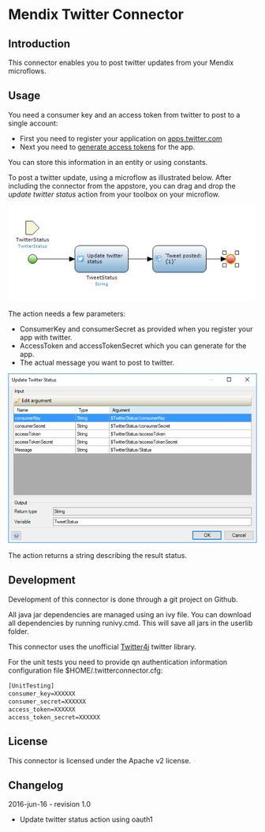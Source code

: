 # Mendix Twitter Connector

## Introduction

This connector enables you to post twitter updates from your Mendix microflows.

## Usage

You need a consumer key and an access token from twitter to post to a
single account:
* First you need to register your application on [apps.twitter.com][4]
* Next you need to [generate access tokens][3] for the app.

You can store this information in an entity or using constants.

To post a twitter update, using a microflow as illustrated below. After
including the connector from the appstore, you can drag and drop the
*update twitter status* action from your toolbox on your microflow.

![Post Tweet from microflow][1]

The action needs a few parameters:
* ConsumerKey and consumerSecret as provided when you register your app with twitter.
* AccessToken and accessTokenSecret which you can generate for the app.
* The actual message you want to post to twitter.

![Configure tweet action][2]

The action returns a string describing the result status.

## Development

Development of this connector is done through a git project on Github.

All java jar dependencies are managed using an ivy file. You can download all
dependencies by running runivy.cmd. This will save all jars in the userlib folder.

This connector uses the unofficial [Twitter4j][6] twitter library.

For the unit tests you need to provide qn authentication information configuration file $HOME/.twitterconnector.cfg:

    [UnitTesting]
    consumer_key=XXXXXX
    consumer_secret=XXXXXX
    access_token=XXXXXX
    access_token_secret=XXXXXX

## License

This connector is licensed under the Apache v2 license.

## Changelog

2016-jun-16 - revision 1.0

* Update twitter status action using oauth1

  [1]: docs/images/post_tweet_mf.png
  [2]: docs/images/configure_post_tweet.png
  [3]: https://dev.twitter.com/oauth/overview/application-owner-access-tokens
  [4]: https://apps.twitter.com/
  [5]: https://dev.twitter.com/oauth/overview/introduction
  [6]: http://twitter4j.org/en/index.html
